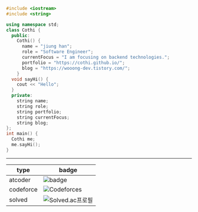 ```c++
#include <iostream>
#include <string>

using namespace std;
class Cothi {
  public:
    Cothi() {
      name = "jiung han";
      role = "Software Engineer";
      currentFocus = "I am focusing on backend technologies.";
      portfolio = "https://cothi.github.io/";
      blog = "https://wooong-dev.tistory.com/";
    }
  void sayHi() {
    cout << "Hello";
  }
  private:
    string name;
    string role;
    string portfolio;
    string currentFocus;
    string blog;
};
int main() {
  Cothi me;
  me.sayHi();
}
```
---
| type      | badge                                                                             |
| --------- | --------------------------------------------------------------------------------- |
| atcoder   | ![badge](https://crackersamdjam.ca/badges/Atcoder/cothi)                          |
| codeforce | ![Codeforces](https://badges.joonhyung.xyz/codeforces/cothi.svg)                  |
| solved    | ![Solved.ac프로필](http://mazassumnida.wtf/api/mini/generate_badge?boj=codethinking)|
